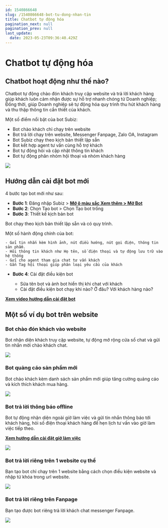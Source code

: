 ```yaml
---
id: 1540866648
slug: /1540866648-bot-tu-dong-nhan-tin
title: Chatbot tự động hóa
pagination_next: null
pagination_prev: null
last_update:
  date: 2023-05-23T09:36:40.429Z
---
```


# Chatbot tự động hóa

## Chatbot hoạt động như thế nào?


Chatbot tự động chào đón khách truy cập website và trả lời khách hàng giúp khách luôn cảm nhận được sự hỗ trợ nhanh chóng từ Doanh nghiệp; Đồng thời, giúp Doanh nghiệp sẽ tự động hóa quy trình thu hút khách hàng và thu thập thông tin cần thiết của khách.



Một số điểm nổi bật của bot Subiz:

- Bot chào khách chỉ chạy trên website
- Bot trả lời chạy trên website, Messenger Fanpage, Zalo OA, Instagram
- Bot Subiz chạy theo kịch bản thiết lập sẵn
- Bot kết hợp agent tư vấn cùng hỗ trợ khách
- Bot tự động hỏi và cập nhật thông tin khách
- Bot tự động phân nhóm hội thoại và nhóm khách hàng




![](https://vcdn.subiz-cdn.com/file/firtbcyhlxqpgyruqdrb_acpxkgumifuoofoosble)

## Hướng dẫn cài đặt bot mới


4 bước tạo bot mới như sau:

- **Bước 1**: Đăng nhập Subiz > **[Mở ô màu sắc Xem thêm > Mở Bot](https://app.subiz.com.vn/bots)**
- **Bước 2**: Chọn Tạo bot > Chọn Tạo bot trống
- **Bước 3**: Thiết kế kịch bản bot

 Bot chạy theo kịch bản thiết lập sẵn và có quy trình. 

 Một số hành động chính của bot:

    - Gửi tin nhắn kèm hình ảnh, nút điều hướng, nút gọi điện, thông tin sản phẩm.
    - Hỏi thông tin khách như Họ tên, số điện thoại và tự động lưu trữ vào hệ thống
    - Gửi cho agent tham gia chat tư vấn khách
    - Gắn Tag hội thoại giúp phân loại yêu cầu của khách

- **Bước 4**: Cài đặt điều kiện bot

    - Sửa tên bot và ảnh bot hiển thị khi chat với khách
    - Cài đặt điều kiện bot chạy khi nào? Ở đâu? Với khách hàng nào?



**[Xem video hướng dẫn cài đặt bot](https://www.youtube.com/watch?v=IvUPSEgX2_g&t=75s)**
## Một số ví dụ bot trên website

### Bot chào đón khách vào website


Bot nhận diện khách truy cập website, tự động mở rộng cửa sổ chat và gửi tin nhắn mời chào khách chat.




![](https://vcdn.subiz-cdn.com/file/firtbcyhqkalgeghstxw_acpxkgumifuoofoosble)

### Bot quảng cáo sản phẩm mới


Bot chào khách kèm danh sách sản phẩm mới giúp tăng cường quảng cáo và kích thích khách mua hàng.


![](https://vcdn.subiz-cdn.com/file/firtbcyhukeedmkaxsny_acpxkgumifuoofoosble)



### Bot trả lời thông báo offline


Bot tự động nhận diện ngoài giờ làm việc và gửi tin nhắn thông báo tới khách hàng, hỏi số điện thoại khách hàng để hẹn lịch tư vấn vào giờ làm việc tiếp theo.

**[Xem hướng dẫn cài đặt giờ làm việc](https://subiz.com.vn/docs/1954376476-gio-lam-viec)**


![](https://vcdn.subiz-cdn.com/file/firtbcyhxqetzmykieui_acpxkgumifuoofoosble)

### Bot trả lời riêng trên 1 website cụ thể


Bạn tạo bot chỉ chạy trên 1 website bằng cách chọn điều kiện website và nhập từ khóa trong url website.






![](https://vcdn.subiz-cdn.com/file/firtbcyiazdzjdwjycjy_acpxkgumifuoofoosble)

### Bot trả lời riêng trên Fanpage


Bạn tạo được bot riêng trả lời khách chat messenger Fanpage.


![](https://vcdn.subiz-cdn.com/file/firtbcyiebnerrgzscxh_acpxkgumifuoofoosble)